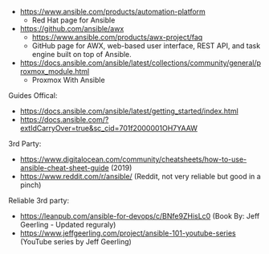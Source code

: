 * https://www.ansible.com/products/automation-platform
  * Red Hat page for Ansible
* https://github.com/ansible/awx
  * https://www.ansible.com/products/awx-project/faq
  * GitHub page for AWX, web-based user interface, REST API, and task engine built on top of Ansible.
* https://docs.ansible.com/ansible/latest/collections/community/general/proxmox_module.html
  * Proxmox With Ansible


Guides Offical:
* https://docs.ansible.com/ansible/latest/getting_started/index.html
* https://docs.ansible.com/?extIdCarryOver=true&sc_cid=701f2000001OH7YAAW

3rd Party:
* https://www.digitalocean.com/community/cheatsheets/how-to-use-ansible-cheat-sheet-guide (2019)
* https://www.reddit.com/r/ansible/ (Reddit, not very reliable but good in a pinch)


Reliable 3rd party:
* https://leanpub.com/ansible-for-devops/c/BNfe9ZHisLc0 (Book By: Jeff Geerling - Updated reguraly)
* https://www.jeffgeerling.com/project/ansible-101-youtube-series (YouTube series by Jeff Geerling)
